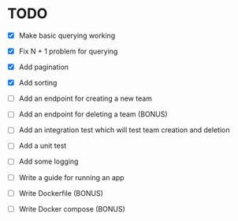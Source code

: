 # TODO

- [X] Make basic querying working
- [X] Fix N + 1 problem for querying
- [X] Add pagination
- [X] Add sorting
 
- [ ] Add an endpoint for creating a new team
- [ ] Add an endpoint for deleting a team (BONUS)
- [ ] Add an integration test which will test team creation and deletion
- [ ] Add a unit test
- [ ] Add some logging

- [ ] Write a guide for running an app
- [ ] Write Dockerfile (BONUS)
- [ ] Write Docker compose (BONUS)
